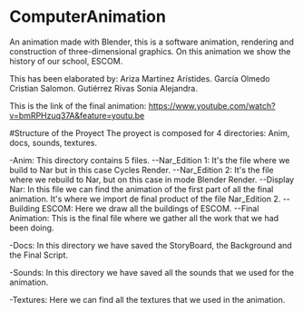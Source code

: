 # ComputerAnimation
An animation made with Blender, this is a software animation, rendering and construction of three-dimensional graphics.
On this animation we show the history of our school, ESCOM. 

This has been elaborated by:
	Ariza Martínez Arístides.
	García Olmedo Cristian Salomon.
	Gutiérrez Rivas Sonia Alejandra.


This is the link of the final animation:
https://www.youtube.com/watch?v=bmRPHzuq37A&feature=youtu.be


#Structure of the Proyect
The proyect is composed for 4 directories: Anim, docs, sounds, textures.

-Anim: This directory contains 5 files.
--Nar_Edition 1: It's the file where we build to Nar but in this case Cycles Render.
--Nar_Edition 2: It's the file where we rebuild to Nar, but on this case in mode Blender Render.
--Display Nar: In this file we can find the animation of the first part of all the final animation. It's where we import de final product of the file Nar_Edition 2.
--Building ESCOM: Here we draw all the buildings of ESCOM.
--Final Animation: This is the final file where we gather all the work that we had been doing.

-Docs: In this directory we have saved the StoryBoard, the Background and the Final Script.

-Sounds: In this directory we have saved all the sounds that we used for the animation.

-Textures: Here we can find all the textures that we used in the animation.